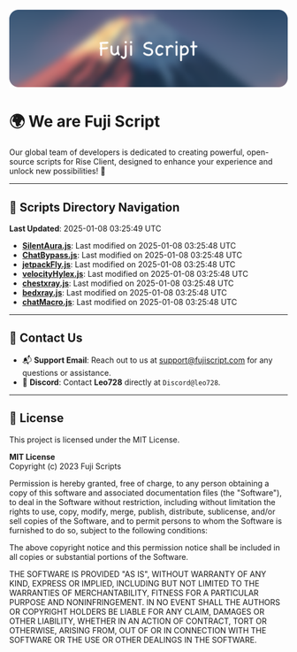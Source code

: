 ![Banner](.github/b.webp)

# 🌍 **We are Fuji Script**

Our global team of developers is dedicated to creating powerful, open-source scripts for Rise Client, designed to enhance your experience and unlock new possibilities! 🌟

---
<!-- SCRIPTS_NAVIGATION_START -->
## 📂 **Scripts Directory Navigation**

**Last Updated**: 2025-01-08 03:25:49 UTC

- **[SilentAura.js](scripts/SilentAura.js)**: Last modified on 2025-01-08 03:25:48 UTC
- **[ChatBypass.js](scripts/ChatBypass.js)**: Last modified on 2025-01-08 03:25:48 UTC
- **[jetpackFly.js](scripts/jetpackFly.js)**: Last modified on 2025-01-08 03:25:48 UTC
- **[velocityHylex.js](scripts/velocityHylex.js)**: Last modified on 2025-01-08 03:25:48 UTC
- **[chestxray.js](scripts/chestxray.js)**: Last modified on 2025-01-08 03:25:48 UTC
- **[bedxray.js](scripts/bedxray.js)**: Last modified on 2025-01-08 03:25:48 UTC
- **[chatMacro.js](scripts/chatMacro.js)**: Last modified on 2025-01-08 03:25:48 UTC

<!-- SCRIPTS_NAVIGATION_END -->

---

## 💬 **Contact Us**  
- 📬 **Support Email**: Reach out to us at [support@fujiscript.com](mailto:support@fujiscript.com) for any questions or assistance.  
- 💬 **Discord**: Contact **Leo728** directly at `Discord@leo728`.

---

## 📜 **License**

This project is licensed under the MIT License.  

**MIT License**  
Copyright (c) 2023 Fuji Scripts  

Permission is hereby granted, free of charge, to any person obtaining a copy of this software and associated documentation files (the "Software"), to deal in the Software without restriction, including without limitation the rights to use, copy, modify, merge, publish, distribute, sublicense, and/or sell copies of the Software, and to permit persons to whom the Software is furnished to do so, subject to the following conditions:  

The above copyright notice and this permission notice shall be included in all copies or substantial portions of the Software.  

THE SOFTWARE IS PROVIDED "AS IS", WITHOUT WARRANTY OF ANY KIND, EXPRESS OR IMPLIED, INCLUDING BUT NOT LIMITED TO THE WARRANTIES OF MERCHANTABILITY, FITNESS FOR A PARTICULAR PURPOSE AND NONINFRINGEMENT. IN NO EVENT SHALL THE AUTHORS OR COPYRIGHT HOLDERS BE LIABLE FOR ANY CLAIM, DAMAGES OR OTHER LIABILITY, WHETHER IN AN ACTION OF CONTRACT, TORT OR OTHERWISE, ARISING FROM, OUT OF OR IN CONNECTION WITH THE SOFTWARE OR THE USE OR OTHER DEALINGS IN THE SOFTWARE.  
